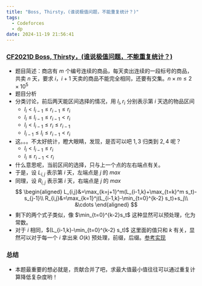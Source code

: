 ```yaml
---
title: "Boss, Thirsty，(谁说极值问题，不能重复统计？)"
tags:
  - Codeforces
  - dp
date: 2024-11-19 21:56:41
---
```

### [CF2021D Boss, Thirsty，(谁说极值问题，不能重复统计？)](https://www.luogu.com.cn/problem/CF2021D)
- 题目简述：商店有 $m$ 个编号连续的商品，每天卖出连续的一段标号的商品，共卖 $n$ 天，要求 $i$，$i+1$ 天卖的商品不能完全相同，还要有交集。$n\times m\le 2\times 10^5$
- 题目分析
- 分类讨论，前后两天能区间选择的情况，用 $l_i,r_i$ 分别表示第 $i$ 天选的物品区间
  - $l_i< l_{i-1}\le r_{i-1} \le r_i$
  - $l_i\le l_{i-1}\le r_{i-1} < r_i$
  - $l_i < l_{i-1}\le r_i\le r_{i-1}$
  - $l_{i-1} \le l_i \le r_{i-1} < r_i$
- 这。。。不太好统计，瞪大眼睛，发现，是否可以吧 $1,3$ 归类到 $2,4$ 呢？
  - $l_i< l_{i-1}\le r_i$
  - $l_i\le r_{i-1} < r_i$
- 什么意思呢，当前区间的选择，只与上一个点的左右端点有关。
- 于是，设 $L_{i,j}$ 表示第 $i$ 天，左端点是 $j$ 的 $max$
- 同理，设 $R_{i,j}$ 表示第 $i$ 天，右端点是 $j$ 的 $max$
$$
\begin{aligned}
L_{i,j}&=\max_{k=j+1}^m(L_{i-1,k}+\max_{t=k}^m s_t)-s_{j-1}\\
R_{i,j}&=\max_{k=1}^j(L_{i-1,k}-\min_{t=0}^{k-2} s_t)+s_j\\
&\cdots
\end{aligned}
$$
- 剩下的两个式子类似，像 $\min_{t=0}^{k-2}s_t$ 这种显然可以预处理，化为常数。
- 对于 $i$ 相同，$(L_{i-1,k}-\min_{t=0}^{k-2} s_t)$ 这里面的值只和 $k$ 有关，显然可以对于每一个 $i$ 拿出来 $O(k)$ 预处理，前缀，后缀。[参考实现](https://www.luogu.com.cn/problem/solution/CF2021D)
### 总结

- 本题最重要的想必就是，贡献合并了吧，求最大值最小值往往可以通过重复计算降低复杂度哟！
